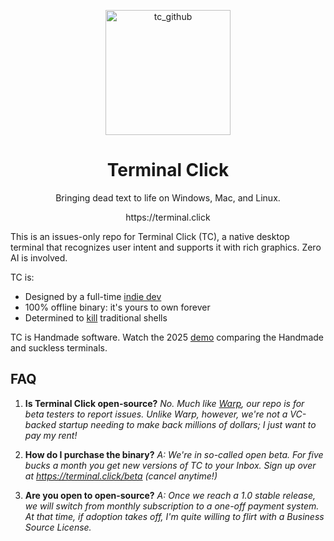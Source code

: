 <p align="center">
  <img width="200" height="200" alt="tc_github" src="https://github.com/user-attachments/assets/2643d9de-373d-411e-8632-b844244820a8" />
</p>
<h1 align="center">Terminal Click</h1>
<p align="center">Bringing dead text to life on Windows, Mac, and Linux.</p>
<p align="center">https://terminal.click</p>

This is an issues-only repo for Terminal Click (TC), a native desktop terminal that recognizes user intent and supports it with rich graphics. Zero AI is involved.

TC is:
- Designed by a full-time [indie dev](https://abner.page/about)
- 100% offline binary: it's yours to own forever
- Determined to [kill](https://terminal.click/posts/2025/04/the-wizard-and-his-shell/) traditional shells

TC is Handmade software. Watch the 2025 [demo](https://terminal.click/suckless) comparing the Handmade and suckless terminals.

## FAQ

1. **Is Terminal Click open-source?** *No. Much like [Warp](https://github.com/warpdotdev), our repo is for beta testers to report issues. Unlike Warp, however, we're not a VC-backed startup needing to make back millions of dollars; I just want to pay my rent!*

2. **How do I purchase the binary?** *A: We're in so-called open beta. For five bucks a month you get new versions of TC to your Inbox. Sign up over at https://terminal.click/beta (cancel anytime!)*

3. **Are you open to open-source?** *A: Once we reach a 1.0 stable release, we will switch from monthly subscription to a one-off payment system. At that time, if adoption takes off, I'm quite willing to flirt with a Business Source License.*
